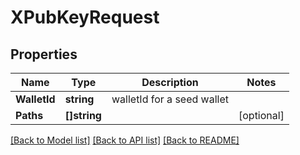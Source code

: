 # XPubKeyRequest

## Properties

Name | Type | Description | Notes
------------ | ------------- | ------------- | -------------
**WalletId** | **string** | walletId for a seed wallet  | 
**Paths** | **[]string** |  | [optional] 

[[Back to Model list]](../README.md#documentation-for-models) [[Back to API list]](../README.md#documentation-for-api-endpoints) [[Back to README]](../README.md)


